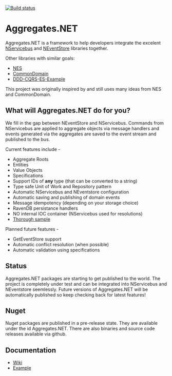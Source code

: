 [![Build status](https://ci.appveyor.com/api/projects/status/r75p0yn5uo6colgk?svg=true)](https://ci.appveyor.com/project/volak/aggregates-net)

Aggregates.NET
==============

Aggregates.NET is a framework to help developers integrate the excelent [NServicebus](https://github.com/Particular/NServiceBus) and [NEventStore](https://github.com/NEventStore/NEventStore) libraries together.

Other libraries with similar goals:

- [NES](https://github.com/elliotritchie/NES)
- [CommonDomain](https://github.com/NEventStore/NEventStore/tree/master/src/NEventStore/CommonDomain)
- [DDD-CQRS-ES-Example](https://github.com/dcomartin/DDD-CQRS-ES-Example)

This project was originally inspired by and still uses many ideas from NES and CommonDomain.  

What will Aggregates.NET do for you?
------------------------------------

We fill in the gap between NEventStore and NServicebus.  Commands from NServicebus are applied to aggregate objects via message handlers and events generated via the aggregates are saved to the event stream and published to the bus.

Current features include -

- Aggregate Roots
- Entities
- Value Objects
- Specifications
- Support IDs of **any** type (that can be converted to a string)
- Type safe Unit of Work and Repository pattern
- Automatic NServicebus and NEventstore configuration
- Automatic saving and publishing of domain events
- Message idempotency (depending on your storage choice)
- RavenDB persistance handlers
- NO internal IOC container (NServicebus used for resolutions)
- [Thorough sample](https://github.com/volak/DDD.Enterprise.Example)

Planned future features -

- GetEventStore support
- Automatic conflict resolution (when possible)
- Automatic validation using specifications

Status
------

Aggregates.NET packages are starting to get published to the world.  The project is completely under test and can be integrated into NServicebus and NEventstore seemlessly.  Future versions of Aggregates.NET will be automatically published so keep checking back for latest features!

Nuget
-----

Nuget packages are published in a pre-release state.  They are available under the id Aggregates.NET.  There are also binaries and source code releases available via github.

Documentation
-------------

* [Wiki](https://github.com/volak/Aggregates.NET/wiki)
* [Example](https://github.com/volak/DDD.Enterprise.Example/tree/master/Domain/Domain.Inventory/Items)